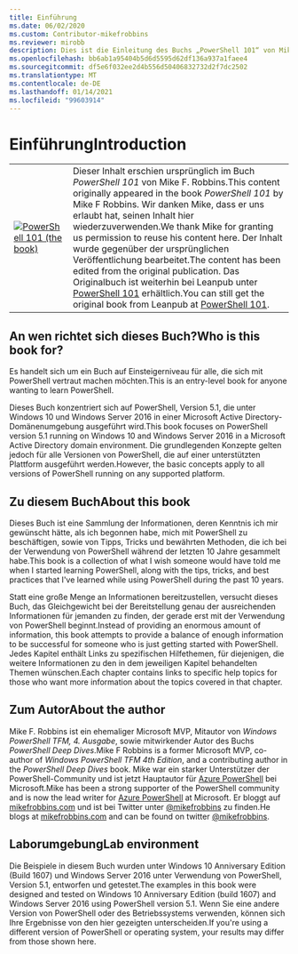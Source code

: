 ```yaml
---
title: Einführung
ms.date: 06/02/2020
ms.custom: Contributor-mikefrobbins
ms.reviewer: mirobb
description: Dies ist die Einleitung des Buchs „PowerShell 101“ von Mike F. Robbins.
ms.openlocfilehash: bb6ab1a95404b5d6d5595d62df136a937a1faee4
ms.sourcegitcommit: df5e6f032ee2d4b556d50406832732d2f7dc2502
ms.translationtype: MT
ms.contentlocale: de-DE
ms.lasthandoff: 01/14/2021
ms.locfileid: "99603914"
---
```

# <a name="introduction"></a><span data-ttu-id="1386d-103">Einführung</span><span class="sxs-lookup"><span data-stu-id="1386d-103">Introduction</span></span>

<table>
  <tr><td>
  <a href="https://leanpub.com/powershell101">
  <img src="media/powershell101-150x194.png" alt="PowerShell 101 (the book)" />
  </a>
  </td>
  <td colspan=2>
<span data-ttu-id="1386d-104">Dieser Inhalt erschien ursprünglich im Buch <em>PowerShell 101</em> von Mike F. Robbins.</span><span class="sxs-lookup"><span data-stu-id="1386d-104">This content originally appeared in the book <em>PowerShell 101</em> by Mike F Robbins.</span></span> <span data-ttu-id="1386d-105">Wir danken Mike, dass er uns erlaubt hat, seinen Inhalt hier wiederzuverwenden.</span><span class="sxs-lookup"><span data-stu-id="1386d-105">We thank Mike for granting us permission to reuse his content here.</span></span> <span data-ttu-id="1386d-106">Der Inhalt wurde gegenüber der ursprünglichen Veröffentlichung bearbeitet.</span><span class="sxs-lookup"><span data-stu-id="1386d-106">The content has been edited from the original publication.</span></span> <span data-ttu-id="1386d-107">Das Originalbuch ist weiterhin bei Leanpub unter <a href="https://leanpub.com/powershell101">PowerShell 101</a> erhältlich.</span><span class="sxs-lookup"><span data-stu-id="1386d-107">You can still get the original book from Leanpub at <a href="https://leanpub.com/powershell101">PowerShell 101</a>.</span></span>
  </td></tr>
</table>

## <a name="who-is-this-book-for"></a><span data-ttu-id="1386d-108">An wen richtet sich dieses Buch?</span><span class="sxs-lookup"><span data-stu-id="1386d-108">Who is this book for?</span></span>

<span data-ttu-id="1386d-109">Es handelt sich um ein Buch auf Einsteigerniveau für alle, die sich mit PowerShell vertraut machen möchten.</span><span class="sxs-lookup"><span data-stu-id="1386d-109">This is an entry-level book for anyone wanting to learn PowerShell.</span></span>

<span data-ttu-id="1386d-110">Dieses Buch konzentriert sich auf PowerShell, Version 5.1, die unter Windows 10 und Windows Server 2016 in einer Microsoft Active Directory-Domänenumgebung ausgeführt wird.</span><span class="sxs-lookup"><span data-stu-id="1386d-110">This book focuses on PowerShell version 5.1 running on Windows 10 and Windows Server 2016 in a Microsoft Active Directory domain environment.</span></span> <span data-ttu-id="1386d-111">Die grundlegenden Konzepte gelten jedoch für alle Versionen von PowerShell, die auf einer unterstützten Plattform ausgeführt werden.</span><span class="sxs-lookup"><span data-stu-id="1386d-111">However, the basic concepts apply to all versions of PowerShell running on any supported platform.</span></span>

## <a name="about-this-book"></a><span data-ttu-id="1386d-112">Zu diesem Buch</span><span class="sxs-lookup"><span data-stu-id="1386d-112">About this book</span></span>

<span data-ttu-id="1386d-113">Dieses Buch ist eine Sammlung der Informationen, deren Kenntnis ich mir gewünscht hätte, als ich begonnen habe, mich mit PowerShell zu beschäftigen, sowie von Tipps, Tricks und bewährten Methoden, die ich bei der Verwendung von PowerShell während der letzten 10 Jahre gesammelt habe.</span><span class="sxs-lookup"><span data-stu-id="1386d-113">This book is a collection of what I wish someone would have told me when I started learning PowerShell, along with the tips, tricks, and best practices that I've learned while using PowerShell during the past 10 years.</span></span>

<span data-ttu-id="1386d-114">Statt eine große Menge an Informationen bereitzustellen, versucht dieses Buch, das Gleichgewicht bei der Bereitstellung genau der ausreichenden Informationen für jemanden zu finden, der gerade erst mit der Verwendung von PowerShell beginnt.</span><span class="sxs-lookup"><span data-stu-id="1386d-114">Instead of providing an enormous amount of information, this book attempts to provide a balance of enough information to be successful for someone who is just getting started with PowerShell.</span></span> <span data-ttu-id="1386d-115">Jedes Kapitel enthält Links zu spezifischen Hilfethemen, für diejenigen, die weitere Informationen zu den in dem jeweiligen Kapitel behandelten Themen wünschen.</span><span class="sxs-lookup"><span data-stu-id="1386d-115">Each chapter contains links to specific help topics for those who want more information about the topics covered in that chapter.</span></span>

## <a name="about-the-author"></a><span data-ttu-id="1386d-116">Zum Autor</span><span class="sxs-lookup"><span data-stu-id="1386d-116">About the author</span></span>

<span data-ttu-id="1386d-117">Mike F. Robbins ist ein ehemaliger Microsoft MVP, Mitautor von _Windows PowerShell TFM, 4. Ausgabe_, sowie mitwirkender Autor des Buchs _PowerShell Deep Dives_.</span><span class="sxs-lookup"><span data-stu-id="1386d-117">Mike F Robbins is a former Microsoft MVP, co-author of _Windows PowerShell TFM 4th Edition_, and a contributing author in the _PowerShell Deep Dives_ book.</span></span> <span data-ttu-id="1386d-118">Mike war ein starker Unterstützer der PowerShell-Community und ist jetzt Hauptautor für [Azure PowerShell][] bei Microsoft.</span><span class="sxs-lookup"><span data-stu-id="1386d-118">Mike has been a strong supporter of the PowerShell community and is now the lead writer for [Azure PowerShell][] at Microsoft.</span></span> <span data-ttu-id="1386d-119">Er bloggt auf [mikefrobbins.com][] und ist bei Twitter unter [@mikefrobbins][] zu finden.</span><span class="sxs-lookup"><span data-stu-id="1386d-119">He blogs at [mikefrobbins.com][] and can be found on twitter [@mikefrobbins][].</span></span>

## <a name="lab-environment"></a><span data-ttu-id="1386d-120">Laborumgebung</span><span class="sxs-lookup"><span data-stu-id="1386d-120">Lab environment</span></span>

<span data-ttu-id="1386d-121">Die Beispiele in diesem Buch wurden unter Windows 10 Anniversary Edition (Build 1607) und Windows Server 2016 unter Verwendung von PowerShell, Version 5.1, entworfen und getestet.</span><span class="sxs-lookup"><span data-stu-id="1386d-121">The examples in this book were designed and tested on Windows 10 Anniversary Edition (build 1607) and Windows Server 2016 using PowerShell version 5.1.</span></span> <span data-ttu-id="1386d-122">Wenn Sie eine andere Version von PowerShell oder des Betriebssystems verwenden, können sich Ihre Ergebnisse von den hier gezeigten unterscheiden.</span><span class="sxs-lookup"><span data-stu-id="1386d-122">If you're using a different version of PowerShell or operating system, your results may differ from those shown here.</span></span>

<!-- link references -->
[@mikefrobbins]: https://twitter.com/mikefrobbins
[mikefrobbins.com]: http://mikefrobbins.com/
[PowerShell 101]: https://leanpub.com/powershell101
[Azure PowerShell]: /powershell/azure
